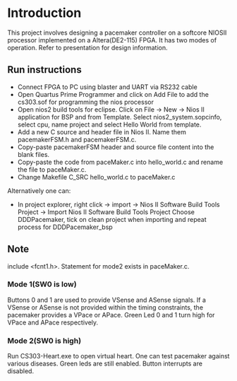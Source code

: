 # Introduction
This project involves designing a pacemaker controller on a softcore NIOSII processor implemented on a Altera(DE2-115) FPGA. 
It has two modes of operation. Refer to presentation for design information.

## Run instructions
* Connect FPGA to PC using blaster and UART via RS232 cable
* Open Quartus Prime Programmer and click on Add File to add the cs303.sof for programming the nios processor
* Open nios2 build tools for eclipse. Click on File -> New -> Nios II application for BSP and from Template. Select nios2_system.sopcinfo, 
  select cpu, name project and select Hello World from template.
* Add a new C source and header file in Nios II. Name them pacemakerFSM.h and pacemakerFSM.c.
* Copy-paste pacemakerFSM header and source file content into the blank files.
* Copy-paste the code from paceMaker.c into hello_world.c and rename the file to paceMaker.c.
* Change Makefile C_SRC hello_world.c to paceMaker.c

Alternatively one can:
* In project explorer, right click -> import -> Nios II Software Build Tools Project -> Import Nios II Software Build Tools Project
  Choose DDDPacemaker, tick on clean project when importing and repeat process for DDDPacemaker_bsp

## Note
include <fcnt1.h>. Statement for mode2 exists in paceMaker.c. 


### Mode 1(SW0 is low)
Buttons 0 and 1 are used to provide VSense and ASense signals. If a VSense or ASense is not provided within the timing constraints,
the pacemaker provides a VPace or APace. Green Led 0 and 1 turn high for VPace and APace respectively.

### Mode 2(SW0 is high)
Run CS303-Heart.exe to open virtual heart. One can test pacemaker against various diseases. Green leds are still enabled. 
Button interrupts are disabled.

